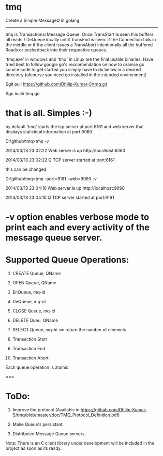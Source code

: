 tmq
===

Create a Simple MessageQ in golang

***********************************

tmq is Transactional Message Queue.  Once TransStart is seen this buffers all reads / DeQueue locally untill TransEnd is seen.  If the Connection fails in the middle or if the client issues a TransAbort intentionally all the buffered Reads or pushedback into their respective queues. 

'tmq.exe' in windows and 'tmq' in Linux are the final usable binaries.  Have tried best to follow google go's reccomendation on how to oranise go source code to get started you simply have to do below in a desired directory (ofcourse you need go installed in the intended environment)
  
$git pull https://github.com/Dhilip-Kumar-S/tmq.git 

$go build tmq.go


that is all.  Simples :-)
======================================================================================================================

by default 'tmq' starts the tcp server at port 6161 and web server that displays statistical information at port 6060

  D:\github\tmq>tmq -v

  2014/03/18 23:02:22 Web server is up http://localhost:6060

  2014/03/18 23:02:22 Q TCP server started at port:6161


this can be changed 

  D:\github\tmq>tmq -port=9191 -web=9090 -v

  2014/03/18 23:04:10 Web server is up http://localhost:9090

  2014/03/18 23:04:10 Q TCP server started at port:9191

-v option enables verbose mode to print each and every activity of the message queue server.
===

Supported Queue Operations:
===
  1) CREATE Queue, QName 

  2) OPEN Queue, QName 

  3) EnQueue, mq-id   

  4) DeQueue, mq-id 

  5) CLOSE Queue, mq-id 

  6) DELETE Queu, QName 

  7) SELECT Queue, mq-id  ==> return the number of elements 

  8) Transaction Start 

  9) Transaction End 

  10) Transaction Abort 


Each queue operation is atomic. 

===

ToDo:
===
  1) Improve the protocol (Available in https://github.com/Dhilip-Kumar-S/tmq/blob/master/doc/TMQ_Protocol_Definition.pdf)

  2) Make Queue's persistant.

  3) Distributed Message Queue servers. 


Note: There is an C client library under development will be included in the project as soon as its ready.
